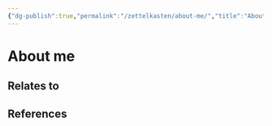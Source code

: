 ```yaml
---
{"dg-publish":true,"permalink":"/zettelkasten/about-me/","title":"About me","tags":["status/todo","personal"],"noteIcon":"","created":"2023-10-06T22:06:27.367+01:00"}
---
```



# About me




## Relates to
## References
